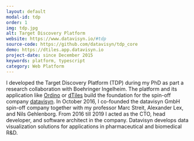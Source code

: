 ```yaml
---
layout: default
modal-id: tdp
order: 1
img: tdp.jpg
alt: Target Discovery Platform
website: https://www.datavisyn.io/#tdp
source-code: https://github.com/datavisyn/tdp_core
demo: https://dtiles.app.datavisyn.io
project-date: since December 2015
keywords: platform, typescript
category: Web Platform
---
```


I developed the Target Discovery Platform (TDP) during my PhD as part a research collaboration with Boehringer Ingelheim. The platform and its application like [Ordino](https://ordino.caleydoapp.org) or [dTiles](https://dtiles.app.datavisyn.io) build the foundation for the spin-off company [datavisyn](https://www.datavisyn.io). In October 2016, I co-founded the datavisyn GmbH spin-off company together with my professor Marc Streit, Alexander Lex, and Nils Gehlenborg. From 2016 till 2019 I acted as the CTO, head developer, and software architect in the company. Datavisyn develops data visualization solutions for applications in pharmaceutical and biomedical R&D.